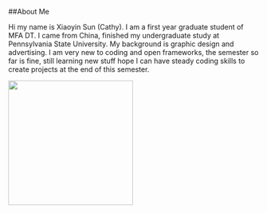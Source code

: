 ##About Me

Hi my name is Xiaoyin Sun (Cathy). I am a first year graduate student of MFA DT. I came from China, finished my undergraduate study at Pennsylvania State University. My background is graphic design and advertising. I am very new to coding and open frameworks, the semester so far is fine, still learning new stuff hope I can have steady coding skills to create projects at the end of this semester. 

<img src=file:///Users/Cathy/Desktop/personal%20picture.jpg width=250px>